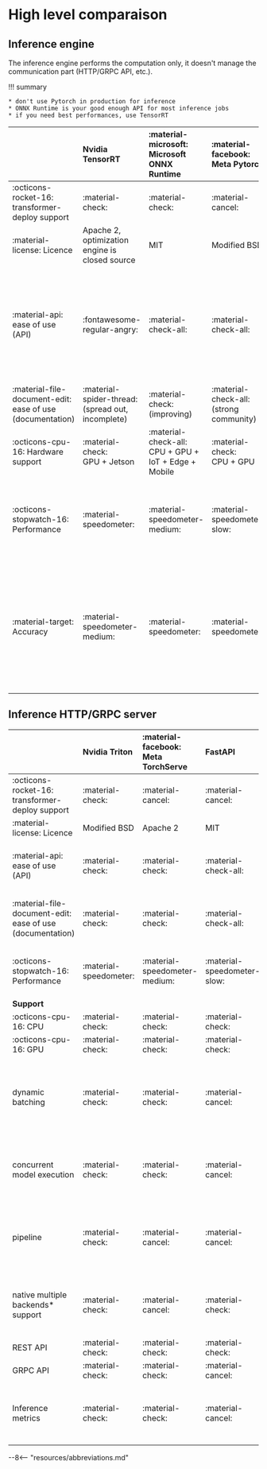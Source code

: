 # High level comparaison

## Inference engine

The inference engine performs the computation only, it doesn't manage the communication part (HTTP/GRPC API, etc.). 

!!! summary

    * don't use Pytorch in production for inference
    * ONNX Runtime is your good enough API for most inference jobs
    * if you need best performances, use TensorRT

|                                                           | Nvidia TensorRT                                         | :material-microsoft: Microsoft ONNX Runtime                | :material-facebook: Meta Pytorch              | comments                                                                                                                        |
|:----------------------------------------------------------|:--------------------------------------------------------|:-----------------------------------------------------------|:----------------------------------------------|:--------------------------------------------------------------------------------------------------------------------------------|
| :octicons-rocket-16: transformer-deploy support           | :material-check:                                        | :material-check:                                           | :material-cancel:                             |                                                                                                                                 |
| :material-license: Licence                                | Apache 2, optimization engine is closed source          | MIT                                                        | Modified BSD                                  |                                                                                                                                 |
| :material-api: ease of use (API)                          | :fontawesome-regular-angry:                             | :material-check-all:                                       | :material-check-all:                          | Nvidia has chosen to not hide technical details + model is specific to a single `hardware + model + data shapes` association    |
| :material-file-document-edit: ease of use (documentation) | :material-spider-thread: <br/> (spread out, incomplete) | :material-check: <br/> (improving)                         | :material-check-all: <br/> (strong community) |                                                                                                                                 |
| :octicons-cpu-16: Hardware support                        | :material-check: <br/> GPU + Jetson                     | :material-check-all: <br/> CPU + GPU + IoT + Edge + Mobile | :material-check: <br/> CPU + GPU              |                                                                                                                                 |
| :octicons-stopwatch-16: Performance                       | :material-speedometer:                                  | :material-speedometer-medium:                              | :material-speedometer-slow:                   | TensorRT is usually 5 to 10X faster than Pytorch when you use quantization, etc.                                                | 
| :material-target: Accuracy                                | :material-speedometer-medium:                           | :material-speedometer:                                     | :material-speedometer:                        | TensorRT optimizations may be a bit too aggressive and decrease model accuracy. It requires manual modification to retrieve it. |

## Inference HTTP/GRPC server

|                                                           | Nvidia Triton          | :material-facebook: Meta TorchServe | FastAPI                     | comments                                                                               |
|:----------------------------------------------------------|:-----------------------|:------------------------------------|:----------------------------|:---------------------------------------------------------------------------------------|
| :octicons-rocket-16: transformer-deploy support           | :material-check:       | :material-cancel:                   | :material-cancel:           |                                                                                        |
| :material-license: Licence                                | Modified BSD           | Apache 2                            | MIT                         |                                                                                        |
| :material-api: ease of use (API)                          | :material-check:       | :material-check:                    | :material-check-all:        | As a classic HTTP server, FastAPI may appear easier to use                             |
| :material-file-document-edit: ease of use (documentation) | :material-check:       | :material-check:                    | :material-check-all:        | FastAPI has one of the most beautiful documentation ever!                              |
| :octicons-stopwatch-16:  Performance                      | :material-speedometer: | :material-speedometer-medium:       | :material-speedometer-slow: | FastAPI is 6-10X slower to manage user query than Triton                               |
| **Support**                                               |                        |                                     |                             |                                                                                        |
| :octicons-cpu-16: CPU                                     | :material-check:       | :material-check:                    | :material-check:            |                                                                                        |
| :octicons-cpu-16: GPU                                     | :material-check:       | :material-check:                    | :material-check:            |                                                                                        |
| dynamic batching                                          | :material-check:       | :material-check:                    | :material-cancel:           | combine individual inference requests together to improve inference throughput         |
| concurrent model execution                                | :material-check:       | :material-check:                    | :material-cancel:           | run multiple models (or multiple instances of the same model)                          |
| pipeline                                                  | :material-check:       | :material-cancel:                   | :material-cancel:           | one or more models and the connection of input and output tensors between those models |
| native multiple backends* support                         | :material-check:       | :material-cancel:                   | :material-check:            | *backends: Microsoft ONNX Runtime, Nvidia Triton, Meta Pytorch                         |
| REST API                                                  | :material-check:       | :material-check:                    | :material-check:            |                                                                                        |
| GRPC API                                                  | :material-check:       | :material-check:                    | :material-cancel:           |                                                                                        |
| Inference metrics                                         | :material-check:       | :material-check:                    | :material-cancel:           | GPU utilization, server throughput, and server latency                                 |



--8<-- "resources/abbreviations.md"